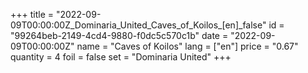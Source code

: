 +++
title = "2022-09-09T00:00:00Z_Dominaria_United_Caves_of_Koilos_[en]_false"
id = "99264beb-2149-4cd4-9880-f0dc5c570c1b"
date = "2022-09-09T00:00:00Z"
name = "Caves of Koilos"
lang = ["en"]
price = "0.67"
quantity = 4
foil = false
set = "Dominaria United"
+++
